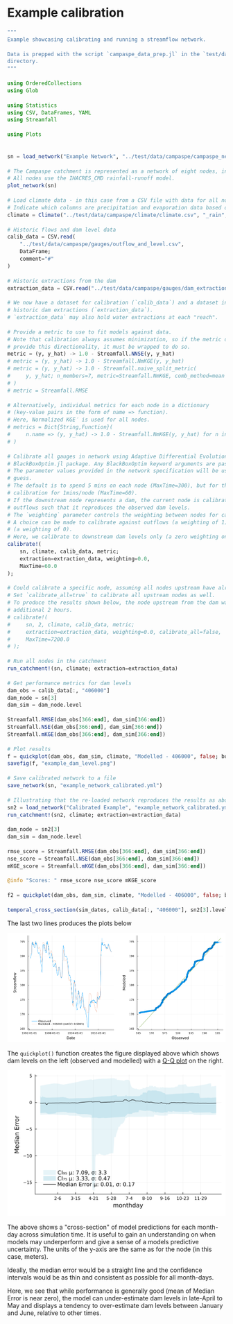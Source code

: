 # Example calibration


```julia
"""
Example showcasing calibrating and running a streamflow network.

Data is prepped with the script `campaspe_data_prep.jl` in the `test/data/campaspe`
directory.
"""

using OrderedCollections
using Glob

using Statistics
using CSV, DataFrames, YAML
using Streamfall

using Plots


sn = load_network("Example Network", "../test/data/campaspe/campaspe_network.yml")

# The Campaspe catchment is represented as a network of eight nodes, including one dam.
# All nodes use the IHACRES_CMD rainfall-runoff model.
plot_network(sn)

# Load climate data - in this case from a CSV file with data for all nodes.
# Indicate which columns are precipitation and evaporation data based on partial identifiers
climate = Climate("../test/data/campaspe/climate/climate.csv", "_rain", "_evap")

# Historic flows and dam level data
calib_data = CSV.read(
    "../test/data/campaspe/gauges/outflow_and_level.csv",
    DataFrame;
    comment="#"
)

# Historic extractions from the dam
extraction_data = CSV.read("../test/data/campaspe/gauges/dam_extraction.csv", DataFrame; comment="#")

# We now have a dataset for calibration (`calib_data`) and a dataset indicating the
# historic dam extractions (`extraction_data`).
# `extraction_data` may also hold water extractions at each "reach".

# Provide a metric to use to fit models against data.
# Note that calibration always assumes minimization, so if the metric does not
# provide this directionality, it must be wrapped to do so.
metric = (y, y_hat) -> 1.0 - Streamfall.NNSE(y, y_hat)
# metric = (y, y_hat) -> 1.0 - Streamfall.NmKGE(y, y_hat)
# metric = (y, y_hat) -> 1.0 - Streamfall.naive_split_metric(
#     y, y_hat; n_members=7, metric=Streamfall.NmKGE, comb_method=mean
# )
# metric = Streamfall.RMSE

# Alternatively, individual metrics for each node in a dictionary
# (key-value pairs in the form of name => function).
# Here, Normalized KGE′ is used for all nodes.
# metrics = Dict{String,Function}(
#     n.name => (y, y_hat) -> 1.0 - Streamfall.NmKGE(y, y_hat) for n in sn
# )

# Calibrate all gauges in network using Adaptive Differential Evolution with the
# BlackBoxOptim.jl package. Any BlackBoxOptim keyword arguments are passed through.
# The parameter values provided in the network specification will be used as the initial
# guess.
# The default is to spend 5 mins on each node (MaxTime=300), but for this example we run
# calibration for 1mins/node (MaxTime=60).
# If the downstream node represents a dam, the current node is calibrated by fitting the
# outflows such that it reproduces the observed dam levels.
# The `weighting` parameter controls the weighting between nodes for calibration.
# A choice can be made to calibrate against outflows (a weighting of 1) or dam levels
# (a weighting of 0).
# Here, we calibrate to downstream dam levels only (a zero weighting on node outflows)
calibrate!(
    sn, climate, calib_data, metric;
    extraction=extraction_data, weighting=0.0,
    MaxTime=60.0
);

# Could calibrate a specific node, assuming all nodes upstream have already been calibrated
# Set `calibrate_all=true` to calibrate all upstream nodes as well.
# To produce the results shown below, the node upstream from the dam was calibrated an
# additional 2 hours.
# calibrate!(
#     sn, 2, climate, calib_data, metric;
#     extraction=extraction_data, weighting=0.0, calibrate_all=false,
#     MaxTime=7200.0
# );

# Run all nodes in the catchment
run_catchment!(sn, climate; extraction=extraction_data)

# Get performance metrics for dam levels
dam_obs = calib_data[:, "406000"]
dam_node = sn[3]
dam_sim = dam_node.level

Streamfall.RMSE(dam_obs[366:end], dam_sim[366:end])
Streamfall.NSE(dam_obs[366:end], dam_sim[366:end])
Streamfall.mKGE(dam_obs[366:end], dam_sim[366:end])

# Plot results
f = quickplot(dam_obs, dam_sim, climate, "Modelled - 406000", false; burn_in=366)
savefig(f, "example_dam_level.png")

# Save calibrated network to a file
save_network(sn, "example_network_calibrated.yml")

# Illustrating that the re-loaded network reproduces the results as above
sn2 = load_network("Calibrated Example", "example_network_calibrated.yml")
run_catchment!(sn2, climate; extraction=extraction_data)

dam_node = sn2[3]
dam_sim = dam_node.level

rmse_score = Streamfall.RMSE(dam_obs[366:end], dam_sim[366:end])
nse_score = Streamfall.NSE(dam_obs[366:end], dam_sim[366:end])
mKGE_score = Streamfall.mKGE(dam_obs[366:end], dam_sim[366:end])

@info "Scores: " rmse_score nse_score mKGE_score

f2 = quickplot(dam_obs, dam_sim, climate, "Modelled - 406000", false; burn_in=366)

temporal_cross_section(sim_dates, calib_data[:, "406000"], sn2[3].level)
```

The last two lines produces the plots below

![](../assets/calibrated_example.png)

The `quickplot()` function creates the figure displayed above which shows dam levels on the
left (observed and modelled) with a [Q-Q plot](https://en.wikipedia.org/wiki/Q%E2%80%93Q_plot)
on the right.

![](../assets/temporal_xsection_historic_calibrated.png)

The above shows a "cross-section" of model predictions for each month-day across simulation
time. It is useful to gain an understanding on when models may underperform and give a
sense of a models predictive uncertainty. The units of the y-axis are the same as for the
node (in this case, meters).

Ideally, the median error would be a straight line and the confidence intervals would
be as thin and consistent as possible for all month-days.

Here, we see that while performance is generally good (mean of Median Error is near zero),
the model can under-estimate dam levels in late-April to May and displays a tendency to
over-estimate dam levels between January and June, relative to other times.
